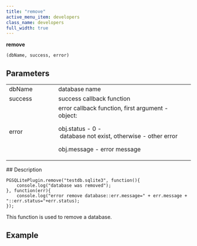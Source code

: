 ```yaml
---
title: "remove"
active_menu_item: developers
class_name: developers
full_width: true
---
```



**remove**

    (dbName, success, error)
   

## Parameters

<table>
<tr>
<td width="193">
dbName

</td>
<td width="17">

</td>
<td width="670">
database name

</td>
</tr>
<tr>
<td width="193">
success

</td>
<td width="17">

</td>
<td width="670">
success callback function

</td>
</tr>
<tr>
<td width="193">
error

</td>
<td width="17">

</td>
<td width="670">
error callback function, first argument - object:

obj.status - 0 - database not exist, otherwise - other error

obj.message - error message

</td>
</tr>
</table>
## Description

     
     
    PGSQLitePlugin.remove("testdb.sqlite3", function(){
        console.log("database was removed");
    }, function(err){
        console.log("error remove database::err.message=" + err.message + "::err.status="+err.status);
    });
   

This function is used to remove a database.

## **Example**

